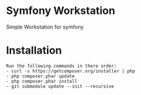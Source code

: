 Symfony Workstation
=============
Simple Workstation for symfony
# Installation
	Run the following commands in there order:
	- curl -s https://getcomposer.org/installer | php
	- php composer.phar update
	- php composer.phar install
	- git submodule update --init --recursive